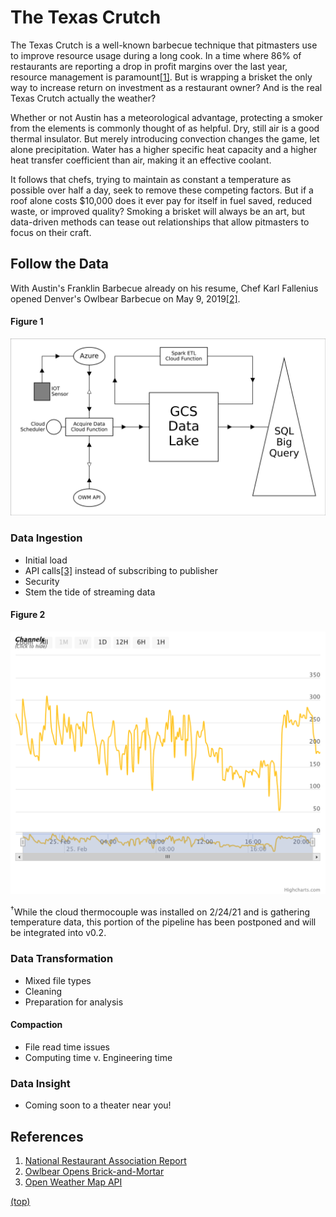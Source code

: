 # The Texas Crutch

The Texas Crutch is a well-known barbecue technique that pitmasters use to improve resource usage during a long cook. In a time where 86% of restaurants are reporting a drop in profit margins over the last year, resource management is paramount[[1]](#references). But is wrapping a brisket the only way to increase return on investment as a restaurant owner? And is the real Texas Crutch actually the weather?

Whether or not Austin has a meteorological advantage, protecting a smoker from the elements is commonly thought of as helpful. Dry, still air is a good thermal insulator. But merely introducing convection changes the game, let alone precipitation. Water has a higher specific heat capacity and a higher heat transfer coefficient than air, making it an effective coolant.

It follows that chefs, trying to maintain as constant a temperature as possible over half a day, seek to remove these competing factors. But if a roof alone costs $10,000 does it ever pay for itself in fuel saved, reduced waste, or improved quality? Smoking a brisket will always be an art, but data-driven methods can tease out relationships that allow pitmasters to focus on their craft.

## Follow the Data

With Austin's Franklin Barbecue already on his resume, Chef Karl Fallenius opened Denver's Owlbear Barbecue on May 9, 2019[[2]](#references). 

#### Figure 1
![Flow of Data](factor0/images/flowOfData.png)

### Data Ingestion

- Initial load
- API calls[[3]](#references) instead of subscribing to publisher
- Security
- Stem the tide of streaming data

#### Figure 2
![Sample Thermocouple Data](factor0/images/thermoworksPlot2021.02.25.21.37.png)

<sup>†</sup>While the cloud thermocouple was installed on 2/24/21 and is gathering temperature data, this portion of the pipeline has been postponed and will be integrated into v0.2.

### Data Transformation

- Mixed file types
- Cleaning
- Preparation for analysis

#### Compaction

- File read time issues
- Computing time v. Engineering time

### Data Insight

- Coming soon to a theater near you!

## References
1. [National Restaurant Association Report](https://restaurant.org/downloads/pdfs/advocacy/covid-19-restaurant-impact-survey-v-state-results)
1. [Owlbear Opens Brick-and-Mortar](https://www.denverpost.com/2019/05/09/owlbear-barbecue-restaurant-open-denver/)
1. [Open Weather Map API](http://api.openweathermap.org/)

[(top)](#the-texas-crutch)